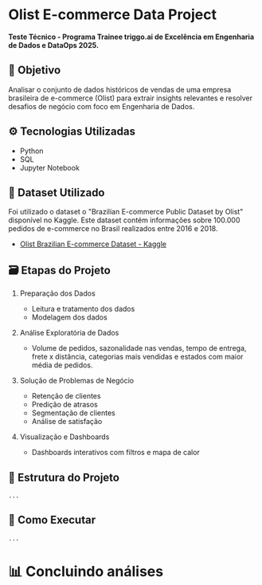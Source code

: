 # Olist E-commerce Data Project

**Teste Técnico - Programa Trainee triggo.ai de Excelência em Engenharia de Dados e DataOps 2025.**

## 📌 Objetivo

Analisar o conjunto de dados históricos de vendas de uma empresa brasileira de e-commerce (Olist) para extrair insights relevantes e resolver desafios de negócio com foco em Engenharia de Dados.

## ⚙️ Tecnologias Utilizadas

- Python 
- SQL 
- Jupyter Notebook 

## 🎲 Dataset Utilizado 

Foi utilizado o dataset o "Brazilian E-commerce Public Dataset by Olist" disponível no Kaggle. Este dataset contém informações sobre 100.000 pedidos de e-commerce no Brasil realizados entre 2016 e 2018.

- [Olist Brazilian E-commerce Dataset - Kaggle]( https://www.kaggle.com/datasets/olistbr/brazilian-ecommerce)

## 🗃️ Etapas do Projeto

1. Preparação dos Dados 
    - Leitura e tratamento dos dados
    - Modelagem dos dados 

2. Análise Exploratória de Dados
    - Volume de pedidos, sazonalidade nas vendas, tempo de entrega, frete x distância, categorias mais vendidas e estados com maior média de pedidos.

3. Solução de Problemas de Negócio 
    - Retenção de clientes
    - Predição de atrasos
    - Segmentação de clientes
    - Análise de satisfação

4. Visualização e Dashboards
    - Dashboards interativos com filtros e mapa de calor

## 📁 Estrutura do Projeto
    ... 

## 🚀 Como Executar
    ...

##

# 📊 Concluindo análises
